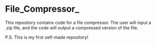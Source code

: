 # File_Compressor_

This repository contains code for a file compressor. The user will input a .zip file, and the code will output a compressed version of the file. 

P.S. This is my first self-made repository!
